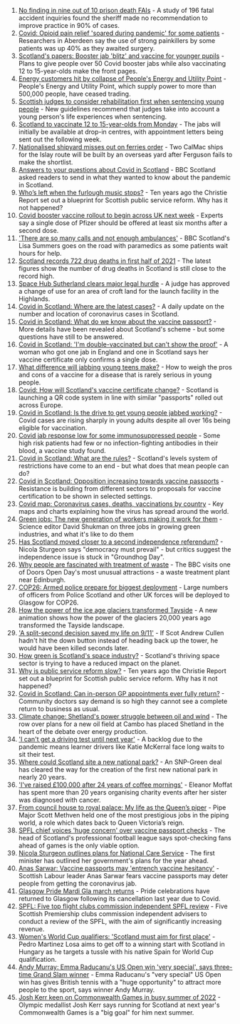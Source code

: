 1. [No finding in nine out of 10 prison death FAIs](https://www.bbc.co.uk/news/uk-scotland-58564127?at_medium=RSS&at_campaign=KARANGA) - A study of 196 fatal accident inquiries found the sheriff made no recommendation to improve practice in 90% of cases.
2. [Covid: Opioid pain relief 'soared during pandemic' for some patients](https://www.bbc.co.uk/news/uk-scotland-north-east-orkney-shetland-58547824?at_medium=RSS&at_campaign=KARANGA) - Researchers in Aberdeen say the use of strong painkillers by some patients was up 40% as they awaited surgery.
3. [Scotland's papers: Booster jab 'blitz' and vaccine for younger pupils](https://www.bbc.co.uk/news/uk-scotland-58568217?at_medium=RSS&at_campaign=KARANGA) - Plans to give people over 50 Covid booster jabs while also vaccinating 12 to 15-year-olds make the front pages.
4. [Energy customers hit by collapse of People's Energy and Utility Point](https://www.bbc.co.uk/news/uk-scotland-scotland-business-58557434?at_medium=RSS&at_campaign=KARANGA) - People's Energy and Utility Point, which supply power to more than 500,000 people, have ceased trading.
5. [Scottish judges to consider rehabilitation first when sentencing young people](https://www.bbc.co.uk/news/uk-scotland-58562272?at_medium=RSS&at_campaign=KARANGA) - New guidelines recommend that judges take into account a young person's life experiences when sentencing.
6. [Scotland to vaccinate 12 to 15-year-olds from Monday](https://www.bbc.co.uk/news/uk-scotland-scotland-politics-58562067?at_medium=RSS&at_campaign=KARANGA) - The jabs will initially be available at drop-in centres, with appointment letters being sent out the following week.
7. [Nationalised shipyard misses out on ferries order](https://www.bbc.co.uk/news/uk-scotland-glasgow-west-58561561?at_medium=RSS&at_campaign=KARANGA) - Two CalMac ships for the Islay route will be built by an overseas yard after Ferguson fails to make the shortlist.
8. [Answers to your questions about Covid in Scotland](https://www.bbc.co.uk/news/uk-scotland-58562219?at_medium=RSS&at_campaign=KARANGA) - BBC Scotland asked readers to send in what they wanted to know about the pandemic in Scotland.
9. [Who’s left when the furlough music stops?](https://www.bbc.co.uk/news/uk-scotland-58566334?at_medium=RSS&at_campaign=KARANGA) - Ten years ago the Christie Report set out a blueprint for Scottish public service reform. Why has it not happened?
10. [Covid booster vaccine rollout to begin across UK next week](https://www.bbc.co.uk/news/health-58550833?at_medium=RSS&at_campaign=KARANGA) - Experts say a single dose of Pfizer should be offered at least six months after a second dose.
11. ['There are so many calls and not enough ambulances'](https://www.bbc.co.uk/news/uk-scotland-58547288?at_medium=RSS&at_campaign=KARANGA) - BBC Scotland's Lisa Summers goes on the road with paramedics as some patients wait hours for help.
12. [Scotland records 722 drug deaths in first half of 2021](https://www.bbc.co.uk/news/uk-scotland-58557727?at_medium=RSS&at_campaign=KARANGA) - The latest figures show the number of drug deaths in Scotland is still close to the record high.
13. [Space Hub Sutherland clears major legal hurdle](https://www.bbc.co.uk/news/uk-scotland-highlands-islands-58544714?at_medium=RSS&at_campaign=KARANGA) - A judge has approved a change of use for an area of croft land for the launch facility in the Highlands.
14. [Covid in Scotland: Where are the latest cases?](https://www.bbc.co.uk/news/uk-scotland-53511877?at_medium=RSS&at_campaign=KARANGA) - A daily update on the number and location of coronavirus cases in Scotland.
15. [Covid in Scotland: What do we know about the vaccine passport?](https://www.bbc.co.uk/news/uk-scotland-58422607?at_medium=RSS&at_campaign=KARANGA) - More details have been revealed about Scotland's scheme - but some questions have still to be answered.
16. [Covid in Scotland: 'I'm double-vaccinated but can't show the proof'](https://www.bbc.co.uk/news/uk-scotland-58475922?at_medium=RSS&at_campaign=KARANGA) - A woman who got one jab in England and one in Scotland says her vaccine certificate only confirms a single dose.
17. [What difference will jabbing young teens make?](https://www.bbc.co.uk/news/health-58423152?at_medium=RSS&at_campaign=KARANGA) - How to weigh the pros and cons of a vaccine for a disease that is rarely serious in young people.
18. [Covid: How will Scotland's vaccine certificate change?](https://www.bbc.co.uk/news/uk-scotland-57519070?at_medium=RSS&at_campaign=KARANGA) - Scotland is launching a QR code system in line with similar "passports" rolled out across Europe.
19. [Covid in Scotland: Is the drive to get young people jabbed working?](https://www.bbc.co.uk/news/uk-scotland-58342389?at_medium=RSS&at_campaign=KARANGA) - Covid cases are rising sharply in young adults despite all over 16s being eligible for vaccination.
20. [Covid jab response low for some immunosuppressed people](https://www.bbc.co.uk/news/health-58317261?at_medium=RSS&at_campaign=KARANGA) - Some high risk patients had few or no infection-fighting antibodies in their blood, a vaccine study found.
21. [Covid in Scotland: What are the rules?](https://www.bbc.co.uk/news/uk-scotland-53166816?at_medium=RSS&at_campaign=KARANGA) - Scotland's levels system of restrictions have come to an end - but what does that mean people can do?
22. [Covid in Scotland: Opposition increasing towards vaccine passports](https://www.bbc.co.uk/news/uk-scotland-scotland-politics-58453551?at_medium=RSS&at_campaign=KARANGA) - Resistance is building from different sectors to proposals for vaccine certification to be shown in selected settings.
23. [Covid map: Coronavirus cases, deaths, vaccinations by country](https://www.bbc.co.uk/news/world-51235105?at_medium=RSS&at_campaign=KARANGA) - Key maps and charts explaining how the virus has spread around the world.
24. [Green jobs: The new generation of workers making it work for them](https://www.bbc.co.uk/news/science-environment-58549135?at_medium=RSS&at_campaign=KARANGA) - Science editor David Shukman on three jobs in growing green industries, and what it's like to do them
25. [Has Scotland moved closer to a second independence referendum?](https://www.bbc.co.uk/news/uk-scotland-scotland-politics-58543558?at_medium=RSS&at_campaign=KARANGA) - Nicola Sturgeon says "democracy must prevail" - but critics suggest the independence issue is stuck in "Groundhog Day".
26. [Why people are fascinated with treatment of waste](https://www.bbc.co.uk/news/uk-scotland-58539614?at_medium=RSS&at_campaign=KARANGA) - The BBC visits one of Doors Open Day's most unusual attractions - a waste treatment plant near Edinburgh.
27. [COP26: Armed police prepare for biggest deployment](https://www.bbc.co.uk/news/uk-scotland-58515311?at_medium=RSS&at_campaign=KARANGA) - Large numbers of officers from Police Scotland and other UK forces will be deployed to Glasgow for COP26.
28. [How the power of the ice age glaciers transformed Tayside](https://www.bbc.co.uk/news/uk-scotland-tayside-central-58514896?at_medium=RSS&at_campaign=KARANGA) - A new animation shows how the power of the glaciers 20,000 years ago transformed the Tayside landscape.
29. ['A split-second decision saved my life on 9/11'](https://www.bbc.co.uk/news/uk-scotland-glasgow-west-58515271?at_medium=RSS&at_campaign=KARANGA) - If Scot Andrew Cullen hadn't hit the down button instead of heading back up the tower, he would have been killed seconds later.
30. [How green is Scotland's space industry?](https://www.bbc.co.uk/news/uk-scotland-highlands-islands-58190702?at_medium=RSS&at_campaign=KARANGA) - Scotland's thriving space sector is trying to have a reduced impact on the planet.
31. [Why is public service reform slow?](https://www.bbc.co.uk/news/uk-scotland-58490102?at_medium=RSS&at_campaign=KARANGA) - Ten years ago the Christie Report set out a blueprint for Scottish public service reform. Why has it not happened?
32. [Covid in Scotland: Can in-person GP appointments ever fully return?](https://www.bbc.co.uk/news/uk-scotland-58481878?at_medium=RSS&at_campaign=KARANGA) - Community doctors say demand is so high they cannot see a complete return to business as usual.
33. [Climate change: Shetland's power struggle between oil and wind](https://www.bbc.co.uk/news/uk-scotland-58464439?at_medium=RSS&at_campaign=KARANGA) - The row over plans for a new oil field at Cambo has placed Shetland in the heart of the debate over energy production.
34. ['I can't get a driving test until next year'](https://www.bbc.co.uk/news/uk-scotland-58435040?at_medium=RSS&at_campaign=KARANGA) - A backlog due to the pandemic means learner drivers like Katie McKerral face long waits to sit their test.
35. [Where could Scotland site a new national park?](https://www.bbc.co.uk/news/uk-scotland-south-scotland-58400051?at_medium=RSS&at_campaign=KARANGA) - An SNP-Green deal has cleared the way for the creation of the first new national park in nearly 20 years.
36. ['I've raised £100,000 after 24 years of coffee mornings'](https://www.bbc.co.uk/news/uk-scotland-south-scotland-58383506?at_medium=RSS&at_campaign=KARANGA) - Eleanor Moffat has spent more than 20 years organising charity events after her sister was diagnosed with cancer.
37. [From council house to royal palace: My life as the Queen’s piper](https://www.bbc.co.uk/news/uk-scotland-58476253?at_medium=RSS&at_campaign=KARANGA) - Pipe Major Scott Methven held one of the most prestigious jobs in the piping world, a role which dates back to Queen Victoria’s reign.
38. [SPFL chief voices 'huge concern' over vaccine passport checks](https://www.bbc.co.uk/news/uk-scotland-58537877?at_medium=RSS&at_campaign=KARANGA) - The head of Scotland's professional football league says spot-checking fans ahead of games is the only viable option.
39. [Nicola Sturgeon outlines plans for National Care Service](https://www.bbc.co.uk/news/uk-scotland-58480750?at_medium=RSS&at_campaign=KARANGA) - The first minister has outlined her government's plans for the year ahead.
40. [Anas Sarwar: Vaccine passports may 'entrench vaccine hesitancy'](https://www.bbc.co.uk/news/uk-scotland-58455886?at_medium=RSS&at_campaign=KARANGA) - Scottish Labour leader Anas Sarwar fears vaccine passports may deter people from getting the coronavirus jab.
41. [Glasgow Pride Mardi Gla march returns](https://www.bbc.co.uk/news/uk-scotland-58450443?at_medium=RSS&at_campaign=KARANGA) - Pride celebrations have returned to Glasgow following its cancellation last year due to Covid.
42. [SPFL: Five top flight clubs commission independent SPFL review](https://www.bbc.co.uk/sport/football/58565111?at_medium=RSS&at_campaign=KARANGA) - Five Scottish Premiership clubs commission independent advisers to conduct a review of the SPFL, with the aim of significantly increasing revenue.
43. [Women's World Cup qualifiers: 'Scotland must aim for first place'](https://www.bbc.co.uk/sport/football/58560916?at_medium=RSS&at_campaign=KARANGA) - Pedro Martinez Losa aims to get off to a winning start with Scotland in Hungary as he targets a tussle with his native Spain for World Cup qualification.
44. [Andy Murray: Emma Raducanu's US Open win 'very special', says three-time Grand Slam winner](https://www.bbc.co.uk/sport/tennis/58551910?at_medium=RSS&at_campaign=KARANGA) - Emma Raducanu's "very special" US Open win has gives British tennis with a "huge opportunity" to attract more people to the sport, says winner Andy Murray.
45. [Josh Kerr keen on Commonwealth Games in busy summer of 2022](https://www.bbc.co.uk/sport/athletics/58560920?at_medium=RSS&at_campaign=KARANGA) - Olympic medallist Josh Kerr says running for Scotland at next year's Commonwealth Games is a "big goal" for him next summer.
